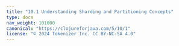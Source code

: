```yaml
---
title: "10.1 Understanding Sharding and Partitioning Concepts"
type: docs
nav_weight: 101000
canonical: "https://clojureforjava.com/5/10/1"
license: "© 2024 Tokenizer Inc. CC BY-NC-SA 4.0"
---
```

